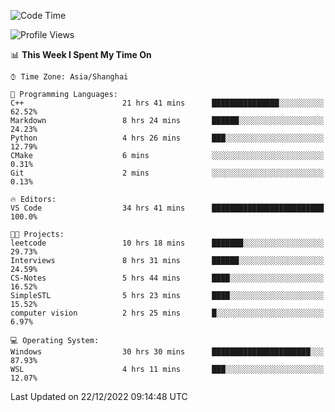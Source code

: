 <!--START_SECTION:waka-->
![Code Time](http://img.shields.io/badge/Code%20Time-496%20hrs%2047%20mins-blue)

![Profile Views](http://img.shields.io/badge/Profile%20Views-8-blue)

📊 **This Week I Spent My Time On** 

```text
⌚︎ Time Zone: Asia/Shanghai

💬 Programming Languages: 
C++                      21 hrs 41 mins      ███████████████░░░░░░░░░░   62.52% 
Markdown                 8 hrs 24 mins       ██████░░░░░░░░░░░░░░░░░░░   24.23% 
Python                   4 hrs 26 mins       ███░░░░░░░░░░░░░░░░░░░░░░   12.79% 
CMake                    6 mins              ░░░░░░░░░░░░░░░░░░░░░░░░░   0.31% 
Git                      2 mins              ░░░░░░░░░░░░░░░░░░░░░░░░░   0.13%

🔥 Editors: 
VS Code                  34 hrs 41 mins      █████████████████████████   100.0%

🐱‍💻 Projects: 
leetcode                 10 hrs 18 mins      ███████░░░░░░░░░░░░░░░░░░   29.73% 
Interviews               8 hrs 31 mins       ██████░░░░░░░░░░░░░░░░░░░   24.59% 
CS-Notes                 5 hrs 44 mins       ████░░░░░░░░░░░░░░░░░░░░░   16.52% 
SimpleSTL                5 hrs 23 mins       ████░░░░░░░░░░░░░░░░░░░░░   15.52% 
computer vision          2 hrs 25 mins       █░░░░░░░░░░░░░░░░░░░░░░░░   6.97%

💻 Operating System: 
Windows                  30 hrs 30 mins      ██████████████████████░░░   87.93% 
WSL                      4 hrs 11 mins       ███░░░░░░░░░░░░░░░░░░░░░░   12.07%

```


 Last Updated on 22/12/2022 09:14:48 UTC
<!--END_SECTION:waka-->